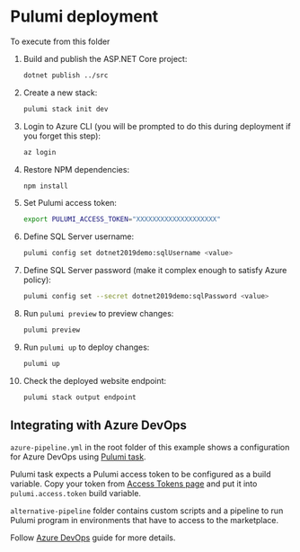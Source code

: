 # Pulumi deployment

To execute from this folder

1. Build and publish the ASP.NET Core project:

    ```bash
    dotnet publish ../src
    ```

1. Create a new stack:

    ```bash
    pulumi stack init dev
    ```

1. Login to Azure CLI (you will be prompted to do this during deployment if you forget this step):

    ```bash
    az login
    ```

1. Restore NPM dependencies:

    ```bash
    npm install
    ```

1. Set Pulumi access token:

    ```bash
    export PULUMI_ACCESS_TOKEN="XXXXXXXXXXXXXXXXXXXX"
    ```

2. Define SQL Server username:

    ```bash
    pulumi config set dotnet2019demo:sqlUsername <value>
    ```

3. Define SQL Server password (make it complex enough to satisfy Azure policy):

    ```bash
    pulumi config set --secret dotnet2019demo:sqlPassword <value>
    ```

4. Run `pulumi preview` to preview changes:

    ```bash
    pulumi preview
    ```

5. Run `pulumi up` to deploy changes:

    ```bash
    pulumi up
    ```

6. Check the deployed website endpoint:

    ```bash
    pulumi stack output endpoint
    ```

## Integrating with Azure DevOps

`azure-pipeline.yml` in the root folder of this example shows a configuration for Azure DevOps using [Pulumi task](https://marketplace.visualstudio.com/items?itemName=pulumi.build-and-release-task).

Pulumi task expects a Pulumi access token to be configured as a build variable. Copy your token from [Access Tokens page](https://app.pulumi.com/account/tokens) and put it into `pulumi.access.token` build variable.

`alternative-pipeline` folder contains custom scripts and a pipeline to run Pulumi program in environments that have to access to the marketplace.

Follow [Azure DevOps](https://pulumi.io/reference/cd-azure-devops.html) guide for more details.
